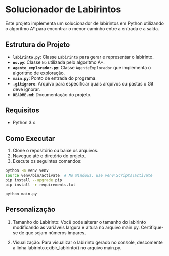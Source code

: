 # Solucionador de Labirintos

Este projeto implementa um solucionador de labirintos em Python utilizando o algoritmo A* para encontrar o menor caminho entre a entrada e a saída.

## Estrutura do Projeto

- **`labirinto.py`**: Classe `Labirinto` para gerar e representar o labirinto.
- **`no.py`**: Classe `No` utilizada pelo algoritmo A*.
- **`agente_explorador.py`**: Classe `AgenteExplorador` que implementa o algoritmo de exploração.
- **`main.py`**: Ponto de entrada do programa.
- **`.gitignore`**: Arquivo para especificar quais arquivos ou pastas o Git deve ignorar.
- **`README.md`**: Documentação do projeto.

## Requisitos

- Python 3.x

## Como Executar

1. Clone o repositório ou baixe os arquivos.
2. Navegue até o diretório do projeto.
3. Execute os seguintes comandos:

  ```bash
  python -m venv venv
  source venv/bin/activate  # No Windows, use venv\Scripts\activate
  pip install --upgrade pip
  pip install -r requirements.txt
  ```

   ```bash
   python main.py
   ```

## Personalização

1. Tamanho do Labirinto: Você pode alterar o tamanho do labirinto modificando as variáveis largura e altura no arquivo main.py. Certifique-se de que sejam números ímpares.

2. Visualização: Para visualizar o labirinto gerado no console, descomente a linha labirinto.exibir_labirinto() no arquivo main.py.
